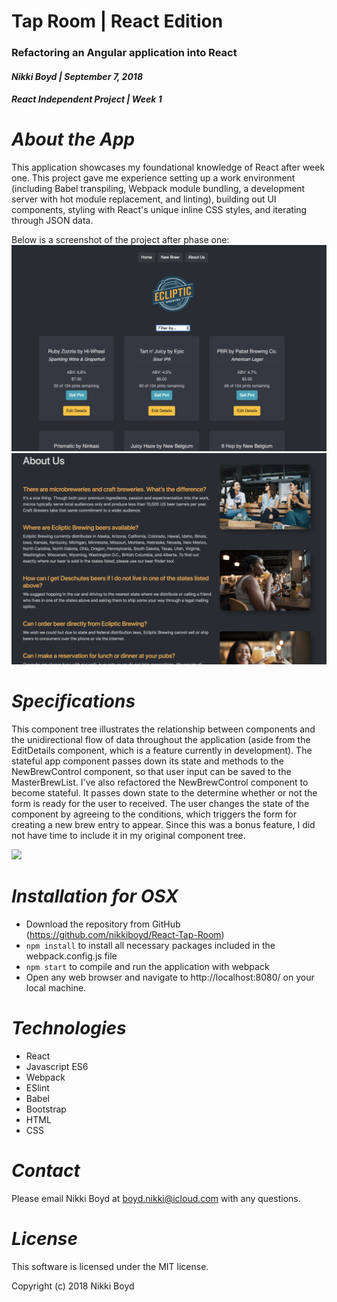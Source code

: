 # Tap Room | React Edition
### Refactoring an Angular application into React
#### _Nikki Boyd | September 7, 2018_
#### _React Independent Project | Week 1_


# _About the App_
This application showcases my foundational knowledge of React after week one. This project gave me experience setting up a work environment (including Babel transpiling, Webpack module bundling, a development server with hot module replacement, and linting), building out UI components, styling with React's unique inline CSS styles, and iterating through JSON data.

Below is a screenshot of the project after phase one:
<img src="screenshot.png">
<img src="screenshot2.png">

# _Specifications_
This component tree illustrates the relationship between components and the unidirectional flow of data throughout the application (aside from the EditDetails component, which is a feature currently in development). The stateful app component passes down its state and methods to the NewBrewControl component, so that user input can be saved to the MasterBrewList. I've also refactored the NewBrewControl component to become stateful. It passes down state to the determine whether or not the form is ready for the user to received. The user changes the state of the component by agreeing to the conditions, which triggers the form for creating a new brew entry to appear. Since this was a bonus feature, I did not have time to include it in my original component tree.


<img src="UpatedCompontentTreeWithState.png.png">

# _Installation for OSX_
- Download the repository from GitHub (https://github.com/nikkiboyd/React-Tap-Room)
- `npm install` to install all necessary packages included in the webpack.config.js file
- `npm start` to compile and run the application with webpack
- Open any web browser and navigate to http://localhost:8080/ on your local machine.

# _Technologies_
- React
- Javascript ES6
- Webpack
- ESlint
- Babel
- Bootstrap
- HTML
- CSS

# _Contact_
Please email Nikki Boyd at boyd.nikki@icloud.com with any questions.

# _License_
This software is licensed under the MIT license.

Copyright (c) 2018 Nikki Boyd
